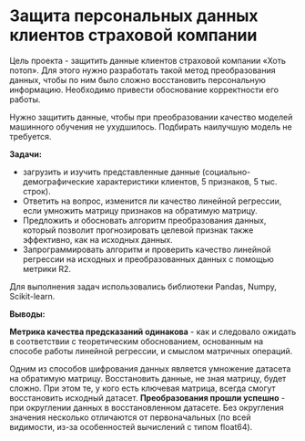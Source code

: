 # Защита персональных данных клиентов страховой компании

Цель проекта - защитить данные клиентов страховой компании «Хоть потоп». Для этого нужно разработать такой метод преобразования данных, чтобы по ним было сложно восстановить персональную информацию. Необходимо привести обоснование корректности его работы.

Нужно защитить данные, чтобы при преобразовании качество моделей машинного обучения не ухудшилось. Подбирать наилучшую модель не требуется.

**Задачи:**
* загрузить и изучить представленные данные (социально-демографические характеристики клиентов, 5 признаков, 5 тыс. строк).
* Ответить на вопрос, изменится ли качество линейной регрессии, если умножить матрицу признаков на обратимую матрицу.
* Предложить и обосновать алгоритм преобразования данных, который позволит прогнозировать целевой признак также эффективно, как на исходных данных.
* Запрограммировать алгоритм и проверить качество линейной регрессии на исходных и преобразованных данных с помощью метрики R2.

Для выполнения задач использовались библиотеки Pandas, Numpy, Scikit-learn.

**Выводы:**

**Метрика качества предсказаний одинакова** - как и следовало ожидать в соответствии с теоретическим обоснованием, основанным на способе работы линейной регрессии, и смыслом матричных операций. 

Одним из способов шифрования данных является умножение датасета на обратимую матрицу. Восстановить данные, не зная матрицу, будет сложно. При этом те, у кого есть ключевая матрица, всегда смогут восстановить исходный датасет. **Преобразования прошли успешно** - при округлении данных в восстановленном датасете. Без округления значения несколько отличаются от первоначальных (по всей видимости, из-за особенностей вычислений с типом float64).
